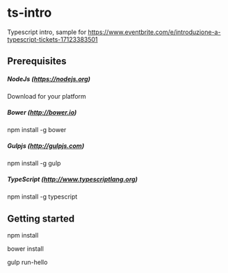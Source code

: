 # ts-intro
Typescript intro, sample for https://www.eventbrite.com/e/introduzione-a-typescript-tickets-17123383501

## Prerequisites
##### NodeJs (https://nodejs.org)
Download for your platform

##### Bower (http://bower.io)
npm install -g bower

##### Gulpjs (http://gulpjs.com)
npm install -g gulp 

##### TypeScript (http://www.typescriptlang.org)
npm install -g typescript

## Getting started
npm install

bower install

gulp run-hello
